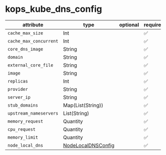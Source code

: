 # kops_kube_dns_config

| attribute | type | optional | required | computed |
| --- | --- | --- | --- | --- |
| `cache_max_size` | Int |  | :white_check_mark: |  |
| `cache_max_concurrent` | Int |  | :white_check_mark: |  |
| `core_dns_image` | String |  | :white_check_mark: |  |
| `domain` | String |  | :white_check_mark: |  |
| `external_core_file` | String |  | :white_check_mark: |  |
| `image` | String |  | :white_check_mark: |  |
| `replicas` | Int |  | :white_check_mark: |  |
| `provider` | String |  | :white_check_mark: |  |
| `server_ip` | String |  | :white_check_mark: |  |
| `stub_domains` | Map(List(String)) |  | :white_check_mark: |  |
| `upstream_nameservers` | List(String) |  | :white_check_mark: |  |
| `memory_request` | Quantity |  | :white_check_mark: |  |
| `cpu_request` | Quantity |  | :white_check_mark: |  |
| `memory_limit` | Quantity |  | :white_check_mark: |  |
| `node_local_dns` | [NodeLocalDNSConfig](./NodeLocalDNSConfig.md) |  | :white_check_mark: |  |
